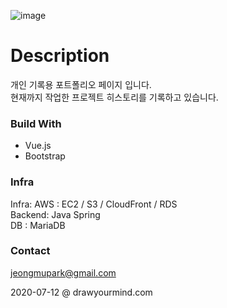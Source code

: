 ![image](https://user-images.githubusercontent.com/18201794/107038232-8f187c00-67ff-11eb-8fa0-9a6e11da2bdb.png)  
# Description  
개인 기록용 포트폴리오 페이지 입니다.  
현재까지 작업한 프로젝트 히스토리를 기록하고 있습니다.  

### Build With
- Vue.js
- Bootstrap

### Infra
Infra: AWS : EC2 / S3 / CloudFront / RDS  
Backend: Java Spring   
DB : MariaDB  


### Contact  
jeongmupark@gmail.com  


2020-07-12 @ drawyourmind.com


